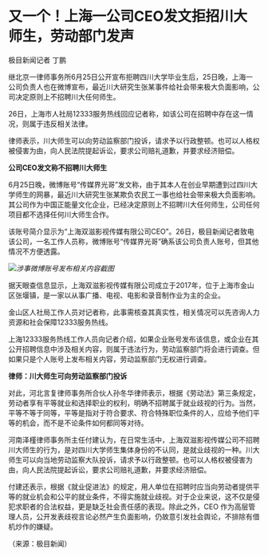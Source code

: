 

# 又一个！上海一公司CEO发文拒招川大师生，劳动部门发声

极目新闻记者 丁鹏

继北京一律师事务所6月25日公开宣布拒聘四川大学毕业生后，25日晚，上海一公司负责人也在微博宣布，最近川大研究生张某事件给社会带来极大负面影响，公司决定原则上不招聘川大任何师生。

26日，上海市人社局12333服务热线回应记者称，如该公司在招聘中存在这一情况，则属于违反相关法律。

律师表示，川大师生可以向劳动监察部门投诉，请求予以行政整顿。也可以人格权被侵害为由，向人民法院提起诉讼，要求公司赔礼道歉，并要求经济赔偿。

**公司CEO发文称不招聘川大师生**

6月25日晚，微博账号“传媒界光哥”发文称，由于其本人在创业早期遭到过四川大学师生的网暴，最近川大研究生张某欺负农民工一事也给社会带来极大负面影响。其公司作为中国正能量文化企业，已经决定原则上不招聘川大任何师生，公司任何项目都不选择任何川大师生合作。

该账号简介显示为“上海双滋影视传媒有限公司CEO”。26日，极目新闻记者致电该公司，一名工作人员称，微博账号“传媒界光哥”确系该公司负责人账号，但其他情况不方便透露。

![](https://inews.gtimg.com/om_bt/O2hw_p0bdFsB7dyGaftvdwS7pdce5vTHwuRwaYSzREGRoAA/1000)_涉事微博账号发布相关内容截图_

据天眼查信息显示，上海双滋影视传媒有限公司成立于2017年，位于上海市金山区张堰镇，是一家以从事广播、电视、电影和录音制作业为主的企业。

金山区人社局工作人员对记者称，此事需核查其真实性，相关情况可以先咨询人力资源和社会保障12333服务热线。

上海12333服务热线工作人员向记者介绍，如果企业账号发布该信息，或企业在其公开招聘信息中涉及相关内容，则属于违法行为，劳动监察部门将会进行调查。但如果只是个人账号上发布相关内容，劳动监察部门无权进行调查。

**律师：川大师生可向劳动监察部门投诉**

对此，河北言复律师事务所合伙人孙冬华律师表示，根据《劳动法》第三条规定，劳动者享有平等就业和选择职业的权利，明确不招聘属于就业歧视的行为。当然，平等不等于同等，平等是指对于符合要求、符合特殊职位条件的人，应给予他们平等的机会，而不是不论条件如何都同等对待。

河南泽槿律师事务所主任付建认为，在日常生活中，上海双滋影视传媒公司不招聘川大师生的行为，是对四川大学师生集体身份的不认同，是就业歧视的一种。川大师生可以向当地劳动监察大队投诉，请求予以行政整顿。也可以人格权被侵害为由，向人民法院提起诉讼，要求公司赔礼道歉，并要求经济赔偿。

付建还表示，根据《就业促进法》的规定，用人单位在招聘时应当向劳动者提供平等的就业机会和公平的就业条件，不得实施就业歧视。对于企业来说，这不仅是侵犯求职者的合法权益，更是缺乏社会责任感的表现。除此之外，CEO
作为高层管理人员，公开发表歧视言论必然产生负面影响，仍故意引发社会舆论，不排除有借机炒作的嫌疑。

（来源：极目新闻）

